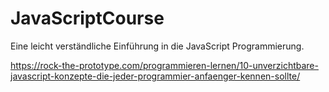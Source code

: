 # JavaScriptCourse

Eine leicht verständliche Einführung in die JavaScript Programmierung.

https://rock-the-prototype.com/programmieren-lernen/10-unverzichtbare-javascript-konzepte-die-jeder-programmier-anfaenger-kennen-sollte/ 
